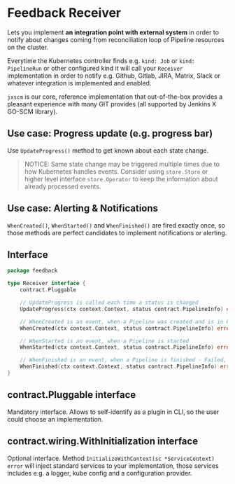 Feedback Receiver
=================

Lets you implement **an integration point with external system** in order to notify about changes coming from reconciliation loop of Pipeline resources on the cluster.

Everytime the Kubernetes controller finds e.g. `kind: Job` or `kind: PipelineRun` or other configured kind it will call your `Receiver` implementation in order to notify e.g. Github, Gitlab, JIRA, Matrix, Slack or whatever integration
is implemented and enabled.

`jxscm` is our core, reference implementation that out-of-the-box provides a pleasant experience with many GIT provides (all supported by Jenkins X GO-SCM library).

Use case: Progress update (e.g. progress bar)
---------------------------------------------

Use `UpdateProgress()` method to get known about each state change.

> NOTICE: Same state change may be triggered multiple times due to how Kubernetes handles events. Consider using `store.Store` or higher level interface `store.Operator` to keep the information about already processed events.

Use case: Alerting & Notifications
----------------------------------

`WhenCreated()`, `WhenStarted()` and `WhenFinished()` are fired exactly once, so those methods are perfect candidates to implement notifications or alerting.

Interface
---------

```go
package feedback

type Receiver interface {
	contract.Pluggable

	// UpdateProgress is called each time a status is changed
	UpdateProgress(ctx context.Context, status contract.PipelineInfo) error

	// WhenCreated is an event, when a Pipeline was created and is in Pending or already in Running state
	WhenCreated(ctx context.Context, status contract.PipelineInfo) error

	// WhenStarted is an event, when a Pipeline is started
	WhenStarted(ctx context.Context, status contract.PipelineInfo) error

	// WhenFinished is an event, when a Pipeline is finished - Failed, Errored, Aborted or Succeeded
	WhenFinished(ctx context.Context, status contract.PipelineInfo) error
}
```

contract.Pluggable interface
----------------------------

Mandatory interface. Allows to self-identify as a plugin in CLI, so the user could choose an implementation.


contract.wiring.WithInitialization interface
--------------------------------------------

Optional interface. Method `InitializeWithContext(sc *ServiceContext) error` will inject standard services to your implementation, those services includes e.g. a logger, kube config and a configuration provider.
